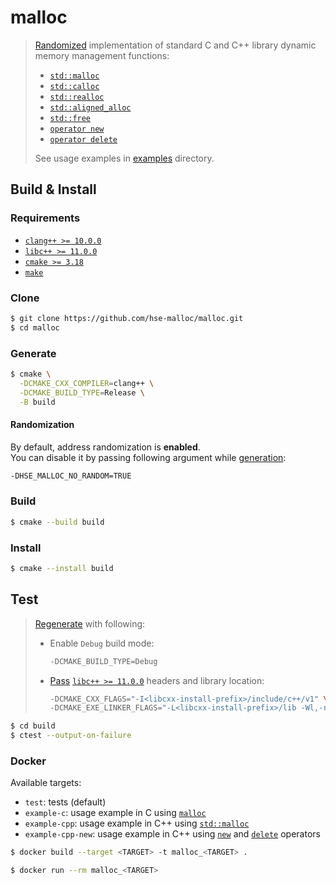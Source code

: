# malloc

> [Randomized](#randomization) implementation of standard C and C++ library dynamic memory management functions:
> * [`std::malloc`](https://en.cppreference.com/w/cpp/memory/c/malloc)
> * [`std::calloc`](https://en.cppreference.com/w/cpp/memory/c/calloc)
> * [`std::realloc`](https://en.cppreference.com/w/cpp/memory/c/realloc)
> * [`std::aligned_alloc`](https://en.cppreference.com/w/cpp/memory/c/aligned_alloc)
> * [`std::free`](https://en.cppreference.com/w/cpp/memory/c/free)
> * [`operator new`](https://en.cppreference.com/w/cpp/memory/new/operator_new)
> * [`operator delete`](https://en.cppreference.com/w/cpp/memory/new/operator_delete)
> 
> See usage examples in [examples](examples) directory.

## Build & Install

### Requirements

* [`clang++ >= 10.0.0`](https://clang.llvm.org)
* [`libc++ >= 11.0.0`](https://libcxx.llvm.org/docs/UsingLibcxx.html)
* [`cmake >= 3.18`](https://cmake.org)
* [`make`](https://www.gnu.org/software/make)

### Clone

```sh
$ git clone https://github.com/hse-malloc/malloc.git
$ cd malloc
```

### Generate

```sh
$ cmake \
  -DCMAKE_CXX_COMPILER=clang++ \
  -DCMAKE_BUILD_TYPE=Release \
  -B build
```

#### Randomization

By default, address randomization is **enabled**.  
You can disable it by passing following argument while [generation](#generate):

```sh
-DHSE_MALLOC_NO_RANDOM=TRUE
```

### Build

```sh
$ cmake --build build
```

### Install

```sh
$ cmake --install build
```

## Test

> [Regenerate](#generate) with following:
> * Enable `Debug` build mode:
>   ```sh
>   -DCMAKE_BUILD_TYPE=Debug
>   ```
> * [Pass](https://libcxx.llvm.org/docs/UsingLibcxx.html) [`libc++ >= 11.0.0`](https://libcxx.llvm.org/docs/UsingLibcxx.html) headers and library location:
>   ```sh
>   -DCMAKE_CXX_FLAGS="-I<libcxx-install-prefix>/include/c++/v1" \
>   -DCMAKE_EXE_LINKER_FLAGS="-L<libcxx-install-prefix>/lib -Wl,-rpath,<libcxx-install-prefix>/lib"
>   ```

```sh
$ cd build
$ ctest --output-on-failure
```

### Docker

Available targets:
* `test`: tests (default)
* `example-c`: usage example in C using [`malloc`](https://en.cppreference.com/w/c/memory/malloc)
* `example-cpp`: usage example in C++ using [`std::malloc`](https://en.cppreference.com/w/cpp/memory/c/malloc)
* `example-cpp-new`: usage example in C++ using [`new`](https://en.cppreference.com/w/cpp/memory/new/operator_new) and [`delete`](https://en.cppreference.com/w/cpp/memory/new/operator_delete) operators

```sh
$ docker build --target <TARGET> -t malloc_<TARGET> .

$ docker run --rm malloc_<TARGET>
```
